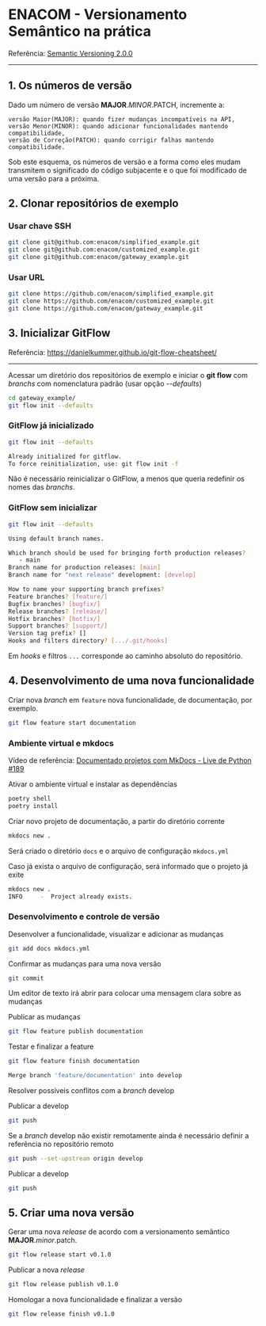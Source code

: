 # ENACOM - Versionamento Semântico na prática

Referência: [Semantic Versioning 2.0.0](https://semver.org/)

---

## 1. Os números de versão
Dado um número de versão **MAJOR**.*MINOR*.PATCH, incremente a:

    versão Maior(MAJOR): quando fizer mudanças incompatíveis na API,
    versão Menor(MINOR): quando adicionar funcionalidades mantendo compatibilidade,
    versão de Correção(PATCH): quando corrigir falhas mantendo compatibilidade.

Sob este esquema, os números de versão e a forma como eles mudam transmitem o significado do código subjacente e o que foi modificado de uma versão para a próxima.

## 2. Clonar repositórios de exemplo

### Usar chave SSH
```sh
git clone git@github.com:enacom/simplified_example.git
git clone git@github.com:enacom/customized_example.git
git clone git@github.com:enacom/gateway_example.git
```

### Usar URL
```sh
git clone https://github.com/enacom/simplified_example.git
git clone https://github.com/enacom/customized_example.git
git clone https://github.com/enacom/gateway_example.git
```

## 3. Inicializar GitFlow

Referência: https://danielkummer.github.io/git-flow-cheatsheet/

---


Acessar um diretório dos repositórios de exemplo e iniciar o **git flow** com *branchs* com nomenclatura padrão (usar opção *--defaults*)
```sh
cd gateway_example/
git flow init --defaults
```

### GitFlow já inicializado
```sh
git flow init --defaults

Already initialized for gitflow.
To force reinitialization, use: git flow init -f
```

Não é necessário reinicializar o GitFlow, a menos que queria redefinir os nomes das *branchs*.

### GitFlow sem inicializar
```sh
git flow init --defaults

Using default branch names.

Which branch should be used for bringing forth production releases?
   - main
Branch name for production releases: [main]
Branch name for "next release" development: [develop]

How to name your supporting branch prefixes?
Feature branches? [feature/]
Bugfix branches? [bugfix/]
Release branches? [release/]
Hotfix branches? [hotfix/]
Support branches? [support/]
Version tag prefix? []
Hooks and filters directory? [.../.git/hooks]
```

Em *hooks* e filtros `...` corresponde ao caminho absoluto do repositório.

## 4. Desenvolvimento de uma nova funcionalidade
Criar nova *branch* em `feature` nova funcionalidade, de documentação, por exemplo.

```sh
git flow feature start documentation
```

### Ambiente virtual e mkdocs
Vídeo de referência: [Documentado projetos com MkDocs - Live de Python #189](https://www.youtube.com/watch?v=GW6nAJ1NHUQ)

Ativar o ambiente virtual e instalar as dependências
```sh
poetry shell
poetry install
```

Criar novo projeto de documentação, a partir do diretório corrente
```sh
mkdocs new .
```
Será criado o diretório `docs` e o arquivo de configuração `mkdocs.yml`

Caso já exista o arquivo de configuração, será informado que o projeto já exite
```sh
mkdocs new .
INFO     -  Project already exists.
```

### Desenvolvimento e controle de versão

Desenvolver a funcionalidade, visualizar e adicionar as mudanças
```sh
git add docs mkdocs.yml
```

Confirmar as mudanças para uma nova versão
```sh
git commit
```
Um editor de texto irá abrir para colocar uma mensagem clara sobre as mudanças

Publicar as mudanças
```sh
git flow feature publish documentation
```

Testar e finalizar a feature
```sh
git flow feature finish documentation

Merge branch 'feature/documentation' into develop
```

Resolver possíveis conflitos com a *branch* develop

Publicar a develop
```sh
git push
```

Se a *branch* develop não existir remotamente ainda é necessário definir a referência no repositório remoto
```sh
git push --set-upstream origin develop
```

Publicar a develop
```sh
git push
```

## 5. Criar uma nova versão

Gerar uma nova *release* de acordo com a versionamento semântico **MAJOR**.*minor*.patch.
```sh
git flow release start v0.1.0
```

Publicar a nova *release*
```sh
git flow release publish v0.1.0
```

Homologar a nova funcionalidade e finalizar a versão
```sh
git flow release finish v0.1.0
```
